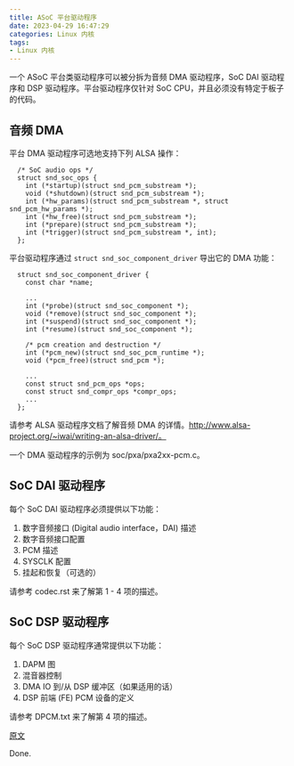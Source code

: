 ```yaml
---
title: ASoC 平台驱动程序
date: 2023-04-29 16:47:29
categories: Linux 内核
tags:
- Linux 内核
---
```


一个 ASoC 平台类驱动程序可以被分拆为音频 DMA 驱动程序，SoC DAI 驱动程序和 DSP 驱动程序。平台驱动程序仅针对 SoC CPU，并且必须没有特定于板子的代码。

## 音频 DMA

平台 DMA 驱动程序可选地支持下列 ALSA 操作：
```
  /* SoC audio ops */
  struct snd_soc_ops {
	int (*startup)(struct snd_pcm_substream *);
	void (*shutdown)(struct snd_pcm_substream *);
	int (*hw_params)(struct snd_pcm_substream *, struct snd_pcm_hw_params *);
	int (*hw_free)(struct snd_pcm_substream *);
	int (*prepare)(struct snd_pcm_substream *);
	int (*trigger)(struct snd_pcm_substream *, int);
  };
```

平台驱动程序通过 `struct snd_soc_component_driver` 导出它的 DMA 功能：
```
  struct snd_soc_component_driver {
	const char *name;

	...
	int (*probe)(struct snd_soc_component *);
	void (*remove)(struct snd_soc_component *);
	int (*suspend)(struct snd_soc_component *);
	int (*resume)(struct snd_soc_component *);

	/* pcm creation and destruction */
	int (*pcm_new)(struct snd_soc_pcm_runtime *);
	void (*pcm_free)(struct snd_pcm *);

	...
	const struct snd_pcm_ops *ops;
	const struct snd_compr_ops *compr_ops;
	...
  };
```

请参考 ALSA 驱动程序文档了解音频 DMA 的详情。http://www.alsa-project.org/~iwai/writing-an-alsa-driver/。

一个 DMA 驱动程序的示例为 soc/pxa/pxa2xx-pcm.c。

## SoC DAI 驱动程序

每个 SoC DAI 驱动程序必须提供以下功能：

1. 数字音频接口 (Digital audio interface，DAI) 描述
2. 数字音频接口配置
3. PCM 描述
4. SYSCLK 配置
5. 挂起和恢复（可选的）

请参考 codec.rst 来了解第 1 - 4 项的描述。

## SoC DSP 驱动程序

每个 SoC DSP 驱动程序通常提供以下功能：

1. DAPM 图
2. 混音器控制
3. DMA IO 到/从 DSP 缓冲区（如果适用的话）
4. DSP 前端 (FE) PCM 设备的定义

请参考 DPCM.txt 来了解第 4 项的描述。

[原文](linux-kernel/Documentation/sound/soc/platform.rst)

Done.
